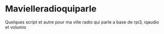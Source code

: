 # Mavielleradioquiparle

Quelques script et autre pour ma ville radio qui parle a base de rpi3, iqaudio et volumio
